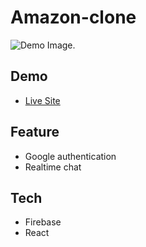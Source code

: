 # Amazon-clone
![Demo Image.](https://i.ibb.co/1s6tgKy/Untitled.png)


## Demo

* [Live Site](https://whatsapp-clone-d26b7.web.app/)

## Feature

* Google authentication
* Realtime chat

## Tech

* Firebase
* React

